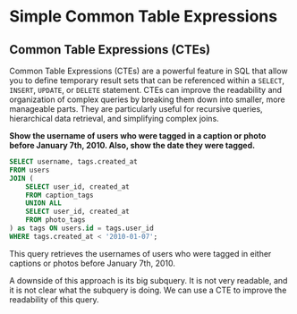 # Simple Common Table Expressions

## Common Table Expressions (CTEs)

Common Table Expressions (CTEs) are a powerful feature in SQL that allow you to define temporary result sets that can be referenced within a `SELECT`, `INSERT`, `UPDATE`, or `DELETE` statement. CTEs can improve the readability and organization of complex queries by breaking them down into smaller, more manageable parts. They are particularly useful for recursive queries, hierarchical data retrieval, and simplifying complex joins.

**Show the username of users who were tagged in a caption or photo before January 7th, 2010. Also, show the date they were tagged.**

```sql
SELECT username, tags.created_at
FROM users
JOIN (
    SELECT user_id, created_at
    FROM caption_tags
    UNION ALL
    SELECT user_id, created_at
    FROM photo_tags
) as tags ON users.id = tags.user_id
WHERE tags.created_at < '2010-01-07';
```

This query retrieves the usernames of users who were tagged in either captions or photos before January 7th, 2010.

A downside of this approach is its big subquery. It is not very readable, and it is not clear what the subquery is doing. We can use a CTE to improve the readability of this query.
